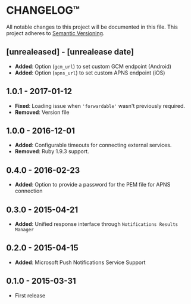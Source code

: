 # CHANGELOG™
All notable changes to this project will be documented in this file.
This project adheres to [Semantic Versioning](http://semver.org/).

## [unrealeased] - [unrealease date]
- **Added**: Option (`gcm_url`) to set custom GCM endpoint (Android)
- **Added**: Option (`apns_url`) to set custom APNS endpoint (iOS)

## 1.0.1 - 2017-01-12
- **Fixed**: Loading issue when `'forwardable'` wasn't previously required.
- **Removed**: Version file

## 1.0.0 - 2016-12-01
- **Added**: Configurable timeouts for connecting external services.
- **Removed**: Ruby 1.9.3 support.

## 0.4.0 - 2016-02-23
- **Added**: Option to provide a password for the PEM file for APNS connection

## 0.3.0 - 2015-04-21
- **Added**: Unified response interface through `Notifications Results Manager`

## 0.2.0 - 2015-04-15
- **Added**: Microsoft Push Notifications Service Support

## 0.1.0 - 2015-03-31
- First release
